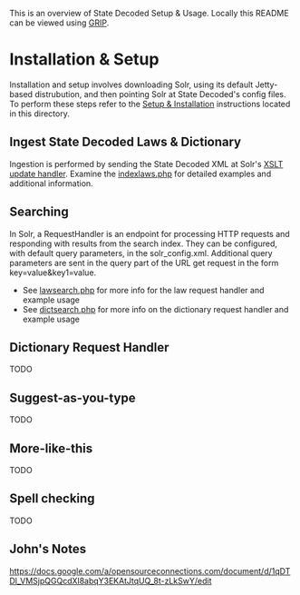 This is an overview of State Decoded Setup & Usage. Locally this README can be viewed using [GRIP](https://github.com/joeyespo/grip).

# Installation & Setup 

Installation and setup involves downloading Solr, using its default Jetty-based distrubution, and then pointing Solr at State Decoded's config files. To perform these steps refer to the [Setup & Installation](setup.md) instructions located in this directory.

## Ingest State Decoded Laws & Dictionary

Ingestion is performed by sending the State Decoded XML at Solr's [XSLT update handler](http://wiki.apache.org/solr/XsltUpdateRequestHandler). Examine the [indexlaws.php](demos/indexlaws.php) for detailed examples and additional information.


## Searching

In Solr, a RequestHandler is an endpoint for processing HTTP requests and responding with results from the search index. They can be configured, with default query parameters, in the solr_config.xml.  Additional query parameters are sent in the query part of the URL get request in the form key=value&key1=value.

* See [lawsearch.php](demos/lawsearch.php) for more info for the law request handler and example usage
* See [dictsearch.php](demos/dictsearch.php) for more info on the dictionary request handler and example usage


## Dictionary Request Handler

TODO

## Suggest-as-you-type

TODO

## More-like-this

TODO

## Spell checking

TODO



## John's Notes
https://docs.google.com/a/opensourceconnections.com/document/d/1qDTDl_VMSjpQGQcdXl8abqY3EKAtJtqUQ_8t-zLkSwY/edit

